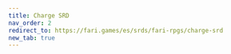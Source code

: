 ```yaml
---
title: Charge SRD
nav_order: 2
redirect_to: https://fari.games/es/srds/fari-rpgs/charge-srd
new_tab: true
---
```


